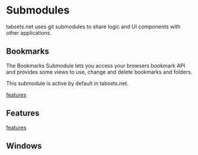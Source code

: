 # Submodules

tabsets.net uses git submodules to share logic and UI components with other applications.

## Bookmarks

The Bookmarks Submodule lets you access your browsers bookmark API and provides some views
to use, change and delete bookmarks and folders.

This submodule is active by default in tabsets.net.

[features](./bookmarks.md)

## Features

[features](./features.md)

## Windows

